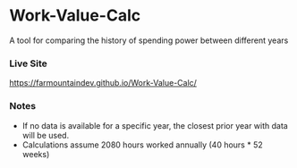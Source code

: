 # Work-Value-Calc
A tool for comparing the history of spending power between different years

### Live Site
https://farmountaindev.github.io/Work-Value-Calc/

### Notes
 - If no data is available for a specific year, the closest prior year with data will be used.
 - Calculations assume 2080 hours worked annually (40 hours * 52 weeks)
